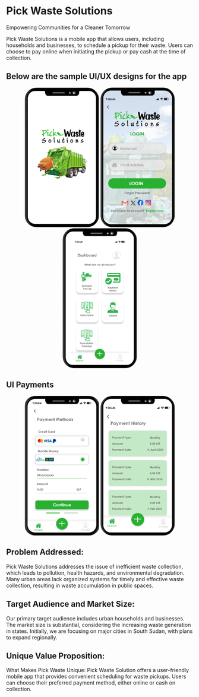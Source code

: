 # Pick Waste Solutions
Empowering Communities for a Cleaner Tomorrow

Pick Waste Solutions is a mobile app that allows users, including households and businesses, to schedule a pickup for their waste. Users can choose to pay online when initiating the pickup or pay cash at the time of collection.

## Below are the sample UI/UX designs for the app 
<p align="center">
  <img src="/UI/Splash-Screen.png" alt="Alt Splash_Screen UI" style="width:200px;"/>
  <img src="/UI/Login.png" alt="Alt Login UI" style="width:200px;"/>
  <img src="/UI/Dashboard.png" alt="Dashboard UI" style="width:200px;"/>
</p>

<h2>UI Payments</h2>
<p align="center">
  <img src="/UI/Payment-Method.png" alt="Alt Payment-Method UI" style="width:200px;"/>
  <img src="/UI/Payment-historyI.png" alt="Alt Payment-history UI" style="width:200px;"/>
</p>


 ## Problem Addressed:
Pick Waste Solutions addresses the issue of inefficient waste collection, which leads to pollution, health hazards, and environmental degradation. Many urban areas lack organized systems for timely and effective waste collection, resulting in waste accumulation in public spaces.

## Target Audience and Market Size:
Our primary target audience includes urban households and businesses. The market size is substantial, considering the increasing waste generation in states. Initially, we are focusing on major cities in South Sudan, with plans to expand regionally.

## Unique Value Proposition:

What Makes Pick Waste Unique:
Pick Waste Solution offers a user-friendly mobile app that provides convenient scheduling for waste pickups. Users can choose their preferred payment method, either online or cash on collection.
